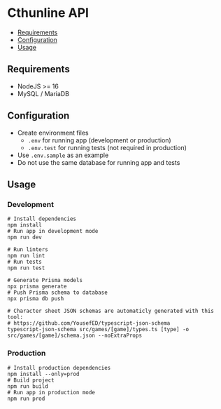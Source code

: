 # Cthunline API

* [Requirements](#requirements)
* [Configuration](#configuration)
* [Usage](#usage)

## Requirements

* NodeJS >= 16
* MySQL / MariaDB

## Configuration

* Create environment files
  * `.env` for running app (development or production)
  * `.env.test` for running tests (not required in production)
* Use `.env.sample` as an example
* Do not use the same database for running app and tests

## Usage

### Development

```shell
# Install dependencies
npm install
# Run app in development mode
npm run dev

# Run linters
npm run lint
# Run tests
npm run test

# Generate Prisma models
npx prisma generate
# Push Prisma schema to database
npx prisma db push

# Character sheet JSON schemas are automaticly generated with this tool:
# https://github.com/YousefED/typescript-json-schema
typescript-json-schema src/games/[game]/types.ts [type] -o src/games/[game]/schema.json --noExtraProps
```

### Production

```shell
# Install production dependencies
npm install --only=prod
# Build project
npm run build
# Run app in production mode
npm run prod
```
